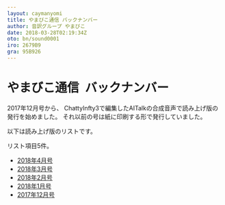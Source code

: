 ```yaml
---
layout: caymanyomi
title: やまびこ通信 バックナンバー 
author: 音訳グループ やまびこ
date: 2018-03-28T02:19:34Z
oto: bn/sound0001
iro: 2679B9
gra: 95B926
---
```

   
# <span data-dur="5.476" data-begin="0.000">やまびこ通信&ensp;バックナンバー</span>

<span data-dur="3.104" data-begin="5.476">2017年12月号から、</span>
<span data-dur="8.285" data-begin="8.580">ChattyInfty3で編集したAITalkの合成音声で読み上げ版の発行を始めました。</span>
<span data-dur="6.371" data-begin="16.865">それ以前の号は紙に印刷する形で発行していました。</span>

<span data-dur="3.883" data-begin="23.236">以下は読み上げ版のリストです。</span>

<span data-dur="3.344" data-begin="27.119">リスト項目5件。</span>
- <span data-dur="2.624" data-begin="30.463"><a href="tusin201804.html" data-dur="1.932" data-begin="33.087">2018年4月号</a></span>
- <span data-dur="2.735" data-begin="35.019"><a href="tusin201803.html" data-dur="1.932" data-begin="37.754">2018年3月号</a></span>
- <span data-dur="2.595" data-begin="39.686"><a href="tusin201802.html" data-dur="1.932" data-begin="42.281">2018年2月号</a></span>
- <span data-dur="2.676" data-begin="44.213"><a href="tusin201801.html" data-dur="1.932" data-begin="46.889">2018年1月号</a></span>
- <span data-dur="2.849" data-begin="48.821"><a href="tusin201712.html" data-dur="1.932" data-begin="51.670">2017年12月号</a></span>

<span data-dur="4.995" data-begin="53.602"><!--以上でこのページの読み上げは終わりです。--></span>
<span data-dur="1.15" data-begin="58.597">&nbsp;</span>
